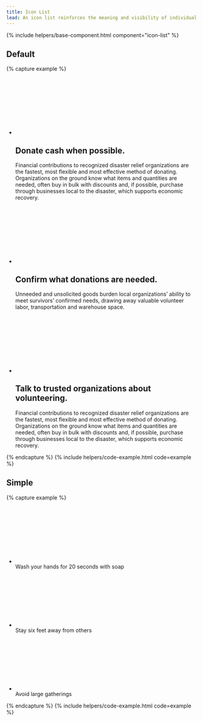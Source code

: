 ```yaml
---
title: Icon List
lead: An icon list reinforces the meaning and visibility of individual list items with a leading icon.
---
```


{% include helpers/base-component.html component="icon-list" %}

## Default

{% capture example %}
    <ul class="usa-icon-list--size-md">
  <li class="usa-icon-list__item">
    <div class="usa-icon-list__icon text-green">
      <svg class="usa-icon" aria-hidden="true" role="img">
        <use xlink:href="/assets/img/sprite.svg#check_circle"></use>
      </svg>
    </div>
    <div class="usa-icon-list__content">
      <h2 class="usa-icon-list__title">Donate cash when possible.</h2>
      <p>
        Financial contributions to recognized disaster relief organizations are
        the fastest, most flexible and most effective method of donating.
        Organizations on the ground know what items and quantities are needed,
        often buy in bulk with discounts and, if possible, purchase through
        businesses local to the disaster, which supports economic recovery.
      </p>
    </div>
  </li>
  <li class="usa-icon-list__item">
    <div class="usa-icon-list__icon text-green">
      <svg class="usa-icon" aria-hidden="true" role="img">
        <use xlink:href="/assets/img/sprite.svg#check_circle"></use>
      </svg>
    </div>
    <div class="usa-icon-list__content">
      <h2 class="usa-icon-list__title">Confirm what donations are needed.</h2>
      <p>
        Unneeded and unsolicited goods burden local organizations’ ability to
        meet survivors’ confirmed needs, drawing away valuable volunteer labor,
        transportation and warehouse space.
      </p>
    </div>
  </li>
  <li class="usa-icon-list__item">
    <div class="usa-icon-list__icon text-green">
      <svg class="usa-icon" aria-hidden="true" role="img">
        <use xlink:href="/assets/img/sprite.svg#check_circle"></use>
      </svg>
    </div>
    <div class="usa-icon-list__content">
      <h2 class="usa-icon-list__title">
        Talk to trusted organizations about volunteering.
      </h2>
      <p>
        Financial contributions to recognized disaster relief organizations are
        the fastest, most flexible and most effective method of donating.
        Organizations on the ground know what items and quantities are needed,
        often buy in bulk with discounts and, if possible, purchase through
        businesses local to the disaster, which supports economic recovery.
      </p>
    </div>
  </li>
</ul>
{% endcapture %}
{% include helpers/code-example.html code=example %}

## Simple 

{% capture example %}
        <ul class="usa-icon-list--size-md">
  <li class="usa-icon-list__item">
    <div class="usa-icon-list__icon text-green">
      <svg class="usa-icon" aria-hidden="true" role="img">
        <use xlink:href="/assets/img/sprite.svg#check_circle"></use>
      </svg>
    </div>
    <div class="usa-icon-list__content">
      Wash your hands for 20 seconds with soap
    </div>
  </li>
  <li class="usa-icon-list__item">
    <div class="usa-icon-list__icon text-green">
      <svg class="usa-icon" aria-hidden="true" role="img">
        <use xlink:href="/assets/img/sprite.svg#check_circle"></use>
      </svg>
    </div>
    <div class="usa-icon-list__content">Stay six feet away from others</div>
  </li>
  <li class="usa-icon-list__item">
    <div class="usa-icon-list__icon text-red">
      <svg class="usa-icon" aria-hidden="true" role="img">
        <use xlink:href="/assets/img/sprite.svg#cancel"></use>
      </svg>
    </div>
    <div class="usa-icon-list__content">Avoid large gatherings</div>
  </li>
</ul>
{% endcapture %}
{% include helpers/code-example.html code=example %}